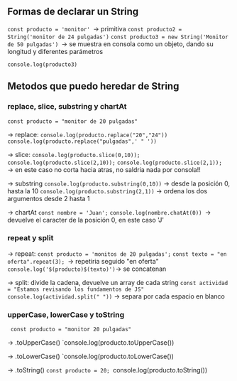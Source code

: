 ## Formas de declarar un String

`const producto = 'monitor' `-> primitiva
`const producto2 = String('monitor de 24 pulgadas')`
`const producto3 = new String('Monitor de 50 pulgadas') `-> se muestra en consola como un objeto, dando su longitud y diferentes parámetros

`console.log(producto3)`

## Metodos que puedo heredar de String

### replace, slice, substring y chartAt

`const producto = "monitor de 20 pulgadas"`

-> replace:
	`console.log(producto.replace("20","24"))`
	`console.log(producto.replace("pulgadas",' " '))`

-> slice:
	`console.log(producto.slice(0,10));`
	`console.log(producto.slice(2,10));`
	`console.log(producto.slice(2,1));  ` -> en este caso no corta hacia atras, no saldria nada por consola!!

-> substring
	`console.log(producto.substring(0,10))` -> desde la posición 0, hasta la 10
	`console.log(producto.substring(2,1))` -> ordena los dos argumentos desde 2 hasta 1

-> chartAt
	`const nombre = 'Juan';`
	`console.log(nombre.chatAt(0)) `-> devuelve el caracter de la posición 0, en este caso 'J'


### repeat y split

-> repeat:
	`const producto = 'monitos de 20 pulgadas';`
	`const texto = "en oferta".repeat(3); `-> repetiria seguido "en oferta"
	`console.log('$(producto)$(texto)')`-> se concatenan

-> split: divide la cadena, devuelve un array de cada string
	`const actividad = "Estamos revisando los fundamentos de JS"`
	`console.log(actividad.split(" "))` -> separa por cada espacio en blanco

### upperCase, lowerCase y toString

` const producto = "monitor 20 pulgadas"`

-> .toUpperCase()
	`console.log(producto.toUpperCase())

-> .toLowerCase()
	`console.log(producto.toLowerCase())

-> .toString()
	`const producto = 20;
	`console.log(producto.toString())